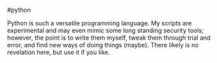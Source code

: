 #python

Python is such a versatile programming language. My scripts are experimental and may even mimic some long standing security tools; however, the point is to write them myself, tweak them through trial and error, and find new ways of doing things (maybe). There likely is no revelation here, but use it if you like. 
